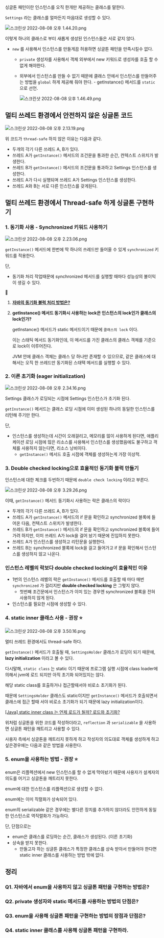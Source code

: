 싱글톤 패턴이란 인스턴스를 오직 한개만 제공하는 클래스를 말한다.

`Settings` 라는 클래스를 얼마든지 마음대로 생성할 수 있다.

![스크린샷 2022-08-08 오후 1.44.20.png](https://i.imgur.com/LzyhtVv.png)

이렇게 하나의 클래스로 부터 새롭게 생성된 인스턴스들은 서로 같지 않다.

- `new` 를 사용해서 인스턴스를 만들게끔 허용하면 싱글톤 패턴을 만족시킬수 없다.
    - `private` 생성자를 사용해서 객체 외부에서 new 키워드로 생성자를 호출 할 수 없게 해야한다.
    - 외부에서 인스턴스를 만들 수 없기 때문에 클래스 안에서 인스턴스를 만들어주는 방법을 `global` 하게 제공해 줘야 한다. - getInstance() 메서드를 `static` 으로 선언.

      ![스크린샷 2022-08-08 오후 1.46.49.png](https://i.imgur.com/WViQ6pt.png)




## 멀티 쓰레드 환경에서 안전하지 않은 싱글톤 코드

![스크린샷 2022-08-08 오후 2.13.19.png](https://i.imgur.com/p6hntr1.png)

위 코드가 `thread-safe` 하지 않은 이유는 다음과 같다.

- 두개의 각기 다른 쓰레드 A, B가 있다.
- 쓰레드 A가 `getInstance()` 메서드의 조건문을 통과한 순간, 컨텍스트 스위치가 발생한다.
- 쓰레드 B가 `getInstance()` 메서드의 조건문을 통과하고 Settings 인스턴스를 생성한다.
- 쓰레드 A가 다시 실행되며 쓰레드 A가 Settings 인스턴스를 생성한다.
- 쓰레드 A와 B는 서로 다른 인스턴스를 갖게된다.

## 멀티 쓰레드 환경에서 Thread-safe 하게 싱글톤 구현하기

### 1. 동기화 사용 - Synchronized 키워드 사용하기

![스크린샷 2022-08-08 오후 2.23.06.png](https://i.imgur.com/hI2WDWb.png)

`getInstance()` 메서드에 한번에 딱 하나의 쓰레드만 들어올 수 있게 `synchronized` 키워드를 적용한다.

단,

- 동기화 처리 작업때문에 synchronized 메서드를 실행할 때마다 성능상의 불이익이 생길 수 있다.

🤔

1. [**자바의 동기화 블럭 처리 방법은?**](https://parkcheolu.tistory.com/15)

1. **getInstance() 메서드 동기화시 사용하는 lock은 인스턴스의 lock인가 클래스의 lock인가?**

   getInstance() 메서드가 static 메서드이기 때문에 `클래스의 lock` 이다.

   이는 스태틱 메서드 동기화인데, 이 메서드를 가진 클래스의 클래스 객체를 기준으로 lock이 이루어진다.

   JVM 안에 클래스 객체는 클래스 당 하나만 존재할 수 있으므로, 같은 클래스에 대해서는 오직 한 쓰레드만 동기화된 스태택 메서드를 실행할 수 있다.


### 2. 이른 초기화 (eager initialization)

![스크린샷 2022-08-08 오후 2.34.16.png](https://i.imgur.com/8HurYem.png)

Settings 클래스가 로딩되는 시점에 Settings 인스턴스가 초기화 된다.

`getInstance()` 메서드는 클래스 로딩 시점에 이미 생성된 하나의 동일한 인스턴스를 리턴해 주기만 한다.

단,

- 인스턴스를 생성하는데 시간이 오래걸리고, 메모리를 많이 사용하게 된다면, 애플리케이션 로딩 시점에 많은 리소스를 사용해서 인스턴스를 생성했음에도 불구하고 객체를 사용하지 않는다면, 리소스 낭비이다.
    - `getInstance()` 메서드 호출 시점에 객체를 생성하는게 가장 이상적.


### 3. Double checked locking으로 효율적인 동기화 블럭 만들기

인스턴스에 대한 체크를 두번하기 때문에 `double check locking` 이라고 부른다.

![스크린샷 2022-08-08 오후 3.29.26.png](https://i.imgur.com/BMilpl8.png)

이때, `getInstance()` 메서드 동기화시 사용하는 락은 클래스의 락이다

- 두개의 각기 다른 쓰레드 A, B가 있다.
- 쓰레드 A가 `getInstance()` 메서드의 if 문을 확인하고 synchronized 블록에 들어온 다음, 컨텍스트 스위치가 발생한다.
- 쓰레드 B가 `getInstance()` 메서드의 if 문을 확인하고 synchronized 블록에 들어가려 하지만, 이미 쓰레드 A가 lock을 걸어 놨기 때문에 진입하지 못한다.
- 쓰레드 A가 인스턴스를 생성하고 리턴문을 실행한다.
- 쓰레드 B는 synchronized 블록에 lock을 걸고 들어가고 if 문을 확인해서 인스턴스를 생성하지 않고 나온다.

### 인스턴스 레벨의 락보다 double checked locking이 효율적인 이유

- 1번의 인스턴스 레벨의 락은 `getInstance()` 메서드를 호출할 때 마다 매번 `synchronized` 가 걸리지만 **double checked locking** 은 그렇지 않다.
    - 첫번째 조건문에서 인스턴스가 이미 있는 경우엔 synchronized 블록을 전혀 사용하지 않게 된다.
- 인스턴스를 필요한 시점에 생성할 수 있다.

### 4. static inner 클래스 사용 - 권장 ⭐️

![스크린샷 2022-08-08 오후 3.50.16.png](https://i.imgur.com/JqzlwtV.png)

멀티 쓰레드 환경에서도 thread-safe 하다.

`getInstance()` 메서드가 호출될 때, `SettingsHolder` 클래스가 로딩이 되기 때문에, **lazy initialization** 이라고 볼 수 있다.

다시말해, `static class` 는 static 이기 때문에 프로그램 실행 시점에 class loader에 의해서 jvm에 로드 되지만 아직 초기화 되어있지는 않다.

해당 static class를 호출하거나 접근할때서야 비로소 초기화가 된다.

때문에 `SettingsHolder` 클래스도 static이지만 `getInstance()` 메서드가 호출되면서 클래스에 접근 할때 서야 비로소 초기화가 되기 때문에 lazy initialization이다.

[[Java] static inner class 는 언제 로드가 될까? 로드와 초기화?](https://kdhyo98.tistory.com/70)

위처럼 싱글톤을 위한 코드를 작성하더라고, `reflection` 과 `serializable` 을 사용하면 싱글톤 패턴을 깨트리고 사용할 수 있다.

사용자 측에서 싱글톤을 깨트리지 못하게 하고 작성자의 의도대로 객체를 생성하게 하고 싶은경우에는 다음과 같은 방법을 사용한다.

### 5. enum을 사용하는 방법 - 권장 ⭐️

enum은 리플렉션에서 new 인스턴스를 할 수 없게 막아놨기 때문에 사용자가 설계자의 의도를 어기고 싱글톤을 깨트리지 못한다.

enum에 대한 인스턴스를 리플랙션으로 생성할 수 없다.

enum에는 이미 직렬화가 상속되어 있다.

enum의 serializable 같은 경우에는 별다른 장치를 추가하지 않더라도 안전하게 동일한 인스턴스로 역직렬화가 가능하다.

단, 단점으로는

- enum은 클래스를 로딩하는 순간, 클래스가 생성된다. (이른 초기화)
- 상속을 받지 못한다.
    - 만들고자 하는 싱글톤 클래스가 특정한 클래스를 상속 받아서 만들어야 한다면 static inner 클래스를 사용하는 방법 밖에 없다.

## 정리

### Q1. 자바에서 enum을 사용하지 않고 싱글톤 패턴을 구현하는 방법은?

### Q2. private 생성자와 static 메서드를 사용하는 방법의 단점은?

### Q3. enum을 사용해 싱글톤 패턴을 구현하는 방법의 장점과 단점은?

### Q4. static inner 클래스를 사용해 싱글톤 패턴을 구현하라.
